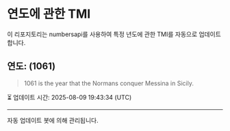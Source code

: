 
# 연도에 관한 TMI

이 리포지토리는 numbersapi를 사용하여 특정 년도에 관한 TMI를 자동으로 업데이트합니다.

## 연도: (1061)
> 1061 is the year that the Normans conquer Messina in Sicily.

⏳ 업데이트 시간: 2025-08-09 19:43:34 (UTC)

---
자동 업데이트 봇에 의해 관리됩니다.
